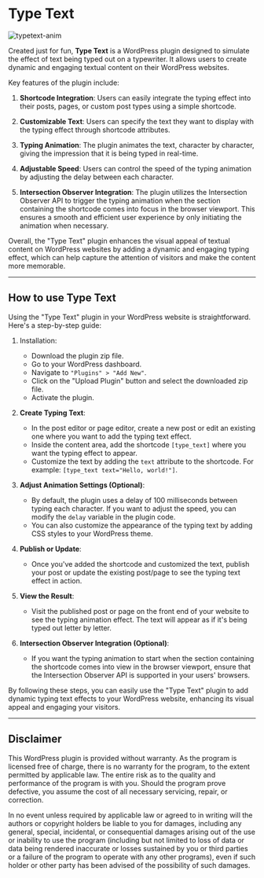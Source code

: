 # Type Text

![typetext-anim](https://github.com/heliogoodbye/Type-Text/assets/105381685/c476835e-6bd9-468f-9f07-958ac38edf23)

Created just for fun, **Type Text** is a WordPress plugin designed to simulate the effect of text being typed out on a typewriter. It allows users to create dynamic and engaging textual content on their WordPress websites. 

Key features of the plugin include:

1. **Shortcode Integration**: Users can easily integrate the typing effect into their posts, pages, or custom post types using a simple shortcode.

2. **Customizable Text**: Users can specify the text they want to display with the typing effect through shortcode attributes.

3. **Typing Animation**: The plugin animates the text, character by character, giving the impression that it is being typed in real-time.

4. **Adjustable Speed**: Users can control the speed of the typing animation by adjusting the delay between each character.

5. **Intersection Observer Integration**: The plugin utilizes the Intersection Observer API to trigger the typing animation when the section containing the shortcode comes into focus in the browser viewport. This ensures a smooth and efficient user experience by only initiating the animation when necessary.

Overall, the "Type Text" plugin enhances the visual appeal of textual content on WordPress websites by adding a dynamic and engaging typing effect, which can help capture the attention of visitors and make the content more memorable.

---

## How to use Type Text

Using the "Type Text" plugin in your WordPress website is straightforward. Here's a step-by-step guide:


1. Installation:
    - Download the plugin zip file.
    - Go to your WordPress dashboard.
    - Navigate to `"Plugins" > "Add New"`.
    - Click on the "Upload Plugin" button and select the downloaded zip file.
    - Activate the plugin.

2. **Create Typing Text**:
   - In the post editor or page editor, create a new post or edit an existing one where you want to add the typing text effect.
   - Inside the content area, add the shortcode `[type_text]` where you want the typing effect to appear.
   - Customize the text by adding the `text` attribute to the shortcode. For example: `[type_text text="Hello, world!"]`.

3. **Adjust Animation Settings (Optional)**:
   - By default, the plugin uses a delay of 100 milliseconds between typing each character. If you want to adjust the speed, you can modify the `delay` variable in the plugin code.
   - You can also customize the appearance of the typing text by adding CSS styles to your WordPress theme.

4. **Publish or Update**:
   - Once you've added the shortcode and customized the text, publish your post or update the existing post/page to see the typing text effect in action.

5. **View the Result**:
   - Visit the published post or page on the front end of your website to see the typing animation effect. The text will appear as if it's being typed out letter by letter.

6. **Intersection Observer Integration (Optional)**:
   - If you want the typing animation to start when the section containing the shortcode comes into view in the browser viewport, ensure that the Intersection Observer API is supported in your users' browsers.

By following these steps, you can easily use the "Type Text" plugin to add dynamic typing text effects to your WordPress website, enhancing its visual appeal and engaging your visitors.


---

## Disclaimer

This WordPress plugin is provided without warranty. As the program is licensed free of charge, there is no warranty for the program, to the extent permitted by applicable law. The entire risk as to the quality and performance of the program is with you. Should the program prove defective, you assume the cost of all necessary servicing, repair, or correction.

In no event unless required by applicable law or agreed to in writing will the authors or copyright holders be liable to you for damages, including any general, special, incidental, or consequential damages arising out of the use or inability to use the program (including but not limited to loss of data or data being rendered inaccurate or losses sustained by you or third parties or a failure of the program to operate with any other programs), even if such holder or other party has been advised of the possibility of such damages.
